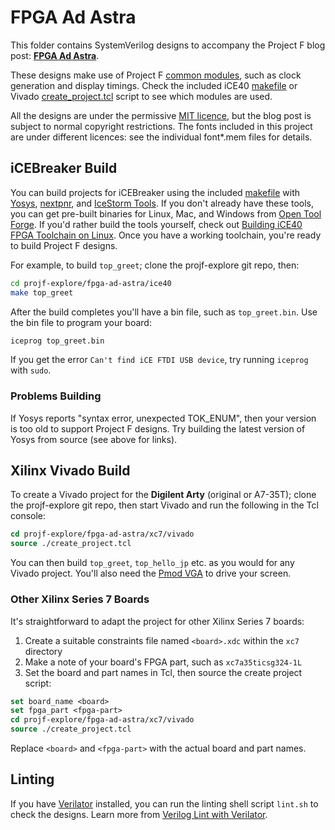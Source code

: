 # FPGA Ad Astra

This folder contains SystemVerilog designs to accompany the Project F blog post: **[FPGA Ad Astra](https://projectf.io/posts/fpga-ad-astra/)**.

These designs make use of Project F [common modules](../common/), such as clock generation and display timings. Check the included iCE40 [makefile](ice40/Makefile) or Vivado [create_project.tcl](xc7/vivado/create_project.tcl) script to see which modules are used.

All the designs are under the permissive [MIT licence](../LICENSE), but the blog post is subject to normal copyright restrictions. The fonts included in this project are under different licences: see the individual font*.mem files for details.

## iCEBreaker Build

You can build projects for iCEBreaker using the included [makefile](ice40/Makefile) with [Yosys](http://www.clifford.at/yosys/), [nextpnr](https://github.com/YosysHQ/nextpnr), and [IceStorm Tools](http://www.clifford.at/icestorm/). If you don't already have these tools, you can get pre-built binaries for Linux, Mac, and Windows from [Open Tool Forge](https://github.com/open-tool-forge/fpga-toolchain). If you'd rather build the tools yourself, check out [Building iCE40 FPGA Toolchain on Linux](https://projectf.io/posts/building-ice40-fpga-toolchain/). Once you have a working toolchain, you're ready to build Project F designs.

For example, to build `top_greet`; clone the projf-explore git repo, then:

```bash
cd projf-explore/fpga-ad-astra/ice40
make top_greet
```

After the build completes you'll have a bin file, such as `top_greet.bin`. Use the bin file to program your board:

```bash
iceprog top_greet.bin
```

If you get the error `Can't find iCE FTDI USB device`, try running `iceprog` with `sudo`.

### Problems Building

If Yosys reports "syntax error, unexpected TOK_ENUM", then your version is too old to support Project F designs. Try building the latest version of Yosys from source (see above for links).

## Xilinx Vivado Build

To create a Vivado project for the **Digilent Arty** (original or A7-35T); clone the projf-explore git repo, then start Vivado and run the following in the Tcl console:

```tcl
cd projf-explore/fpga-ad-astra/xc7/vivado
source ./create_project.tcl
```

You can then build `top_greet`, `top_hello_jp` etc. as you would for any Vivado project. You'll also need the [Pmod VGA](https://reference.digilentinc.com/reference/pmod/pmodvga/reference-manual) to drive your screen.

### Other Xilinx Series 7 Boards

It's straightforward to adapt the project for other Xilinx Series 7 boards:

1. Create a suitable constraints file named `<board>.xdc` within the `xc7` directory
2. Make a note of your board's FPGA part, such as `xc7a35ticsg324-1L`
3. Set the board and part names in Tcl, then source the create project script:

```tcl
set board_name <board>
set fpga_part <fpga-part>
cd projf-explore/fpga-ad-astra/xc7/vivado
source ./create_project.tcl
```

Replace `<board>` and `<fpga-part>` with the actual board and part names.

## Linting

If you have [Verilator](https://www.veripool.org/wiki/verilator) installed, you can run the linting shell script `lint.sh` to check the designs. Learn more from [Verilog Lint with Verilator](https://projectf.io/posts/verilog-lint-with-verilator/).
